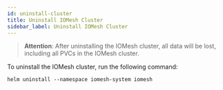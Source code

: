 ```yaml
---
id: uninstall-cluster
title: Uninstall IOMesh Cluster
sidebar_label: Uninstall IOMesh Cluster
---
```


>**Attention**: After uninstalling the IOMesh cluster, all data will be lost, including all PVCs in the IOMesh cluster.

To uninstall the IOMesh cluster, run the following command:

```shell
helm uninstall --namespace iomesh-system iomesh
```
